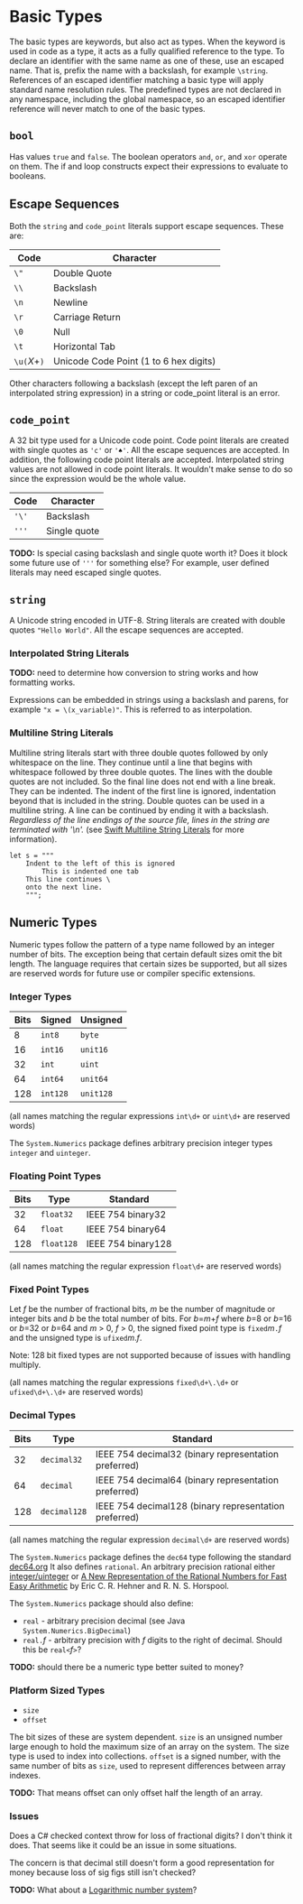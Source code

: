 # Basic Types

The basic types are keywords, but also act as types. When the keyword is used in code as a type, it acts as a fully qualified reference to the type. To declare an identifier with the same name as one of these, use an escaped name. That is, prefix the name with a backslash, for example ``\string``. References of an escaped identifier matching a basic type will apply standard name resolution rules. The predefined types are not declared in any namespace, including the global namespace, so an escaped identifier reference will never match to one of the basic types.

## `bool`

Has values `true` and `false`. The boolean operators `and`, `or`, and `xor` operate on them. The if and loop constructs expect their expressions to evaluate to booleans.

## Escape Sequences

Both the `string` and `code_point` literals support escape sequences. These are:

| Code         | Character                                    |
| ------------ | -------------------------------------------- |
| `\"`         | Double Quote                                 |
| `\\`         | Backslash                                    |
| `\n`         | Newline                                      |
| `\r`         | Carriage Return                              |
| `\0`         | Null                                         |
| `\t`         | Horizontal Tab                               |
| `\u(`*X*+`)` | Unicode Code Point (1 to 6 hex digits)       |

Other characters following a backslash (except the left paren of an interpolated string expression) in a string or code_point literal is an error.

## `code_point`

A 32 bit type used for a Unicode code point. Code point literals are created with single quotes as `'c'` or `'♠'`. All the escape sequences are accepted. In addition, the following code point literals are accepted. Interpolated string values are not allowed in code point literals. It wouldn't make sense to do so since the expression would be the whole value.

| Code  | Character    |
| ----- | ------------ |
| `'\'` | Backslash    |
| `'''` | Single quote |

**TODO:** Is special casing backslash and single quote worth it? Does it block some future use of `'''` for something else? For example, user defined literals may need escaped single quotes.

## `string`

A Unicode string encoded in UTF-8. String literals are created with double quotes `"Hello World"`. All the escape sequences are accepted.

### Interpolated String Literals

**TODO:** need to determine how conversion to string works and how formatting works.

 Expressions can be embedded in strings using a backslash and parens, for example `"x = \(x_variable)"`. This is referred to as interpolation.

### Multiline String Literals

Multiline string literals start with three double quotes followed by only whitespace on the line. They continue until a line that begins with whitespace followed by three double quotes. The lines with the double quotes are not included. So the final line does not end with a line break. They can be indented. The indent of the first line is ignored, indentation beyond that is included in the string. Double quotes can be used in a multiline string. A line can be continued by ending it with a backslash. *Regardless of the line endings of the source file, lines in the string are terminated with '\n'.*  (see [Swift Multiline String Literals](https://developer.apple.com/library/content/documentation/Swift/Conceptual/Swift_Programming_Language/StringsAndCharacters.html) for more information).

```adamant
let s = """
    Indent to the left of this is ignored
        This is indented one tab
    This line continues \
    onto the next line.
    """;
```

## Numeric Types

Numeric types follow the pattern of a type name followed by an integer number of bits. The exception being that certain default sizes omit the bit length. The language requires that certain sizes be supported, but all sizes are reserved words for future use or compiler specific extensions.

### Integer Types

| Bits | Signed   | Unsigned  |
| ---- | -------- | --------- |
| 8    | `int8`   | `byte`    |
| 16   | `int16`  | `unit16`  |
| 32   | `int`    | `uint`    |
| 64   | `int64`  | `unit64`  |
| 128  | `int128` | `unit128` |

(all names matching the regular expressions `int\d+` or `uint\d+` are reserved words)

The `System.Numerics` package defines arbitrary precision integer types `integer` and `uinteger`.

### Floating Point Types

| Bits | Type       | Standard           |
| ---- | ---------- | ------------------ |
| 32   | `float32`  | IEEE 754 binary32  |
| 64   | `float`    | IEEE 754 binary64  |
| 128  | `float128` | IEEE 754 binary128 |

(all names matching the regular expression `float\d+` are reserved words)

### Fixed Point Types

Let *f* be the number of fractional bits, *m* be the number of magnitude or integer bits and *b* be the total number of bits. For *b*=*m*+*f* where *b*=8 or *b*=16 or *b*=32 or *b*=64 and *m* > 0, *f* > 0, the signed fixed point type is `fixed`*m*`.`*f* and the unsigned type is `ufixed`*m*.*f*.

Note: 128 bit fixed types are not supported because of issues with handling multiply.

(all names matching the regular expressions `fixed\d+\.\d+` or `ufixed\d+\.\d+` are reserved words)

### Decimal Types

| Bits | Type         | Standard                                              |
| ---- | ------------ | ----------------------------------------------------- |
| 32   | `decimal32`  | IEEE 754 decimal32 (binary representation preferred)  |
| 64   | `decimal`    | IEEE 754 decimal64 (binary representation preferred)  |
| 128  | `decimal128` | IEEE 754 decimal128 (binary representation preferred) |

(all names matching the regular expression `decimal\d+` are reserved words)

The `System.Numerics` package defines the `dec64` type following the standard [dec64.org](http://dec64.org) It also defines `rational`. An arbitrary precision rational either [integer/uinteger](https://en.wikipedia.org/wiki/Rational_data_type#Representation) or [A New Representation of the Rational Numbers
for Fast Easy Arithmetic](http://www.cs.toronto.edu/~hehner/ratno.pdf) by Eric C. R. Hehner and R. N. S. Horspool.

The `System.Numerics` package should also define:

* `real` - arbitrary precision decimal (see Java `System.Numerics.BigDecimal`)
* `real.`*f* - arbitrary precision with *f* digits to the right of decimal. Should this be `real<`*f*`>`?

**TODO:** should there be a numeric type better suited to money?

### Platform Sized Types

* `size`
* `offset`

The bit sizes of these are system dependent. `size` is an unsigned number large enough to hold the maximum size of an array on the system. The size type is used to index into collections. `offset` is a signed number, with the same number of bits as `size`, used to represent differences between array indexes.

**TODO:** That means offset can only offset half the length of an array.

### Issues

Does a C# checked context throw for loss of fractional digits? I don't think it does. That seems like it could be an issue in some situations.

The concern is that decimal still doesn't form a good representation for money because loss of sig figs still isn't checked?

**TODO:** What about a [Logarithmic number system](https://en.wikipedia.org/wiki/Logarithmic_number_system)?
